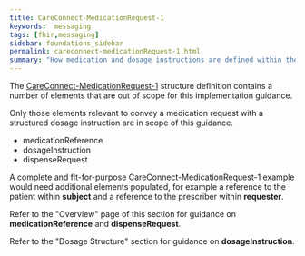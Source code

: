 ```yaml
---
title: CareConnect-MedicationRequest-1
keywords:  messaging
tags: [fhir,messaging]
sidebar: foundations_sidebar
permalink: careconnect-medicationRequest-1.html
summary: "How medication and dosage instructions are defined within the CareConnect-MedicationRequest-1 profiled resource"
---
```




The [CareConnect-MedicationRequest-1](https://fhir.hl7.org.uk/STU3/StructureDefinition/CareConnect-MedicationRequest-1) structure definition contains a number of elements that are out of scope for this implementation guidance. 

Only those elements relevant to convey a medication request with a structured dosage instruction are in scope of this guidance.
  * medicationReference
  * dosageInstruction
  * dispenseRequest
  
A complete and fit-for-purpose CareConnect-MedicationRequest-1 example would need additional elements populated, for example a reference to the patient within **subject** and a reference to the prescriber within **requester**.

Refer to the "Overview" page of this section for guidance on **medicationReference** and **dispenseRequest**.

Refer to the "Dosage Structure" section for guidance on **dosageInstruction**.